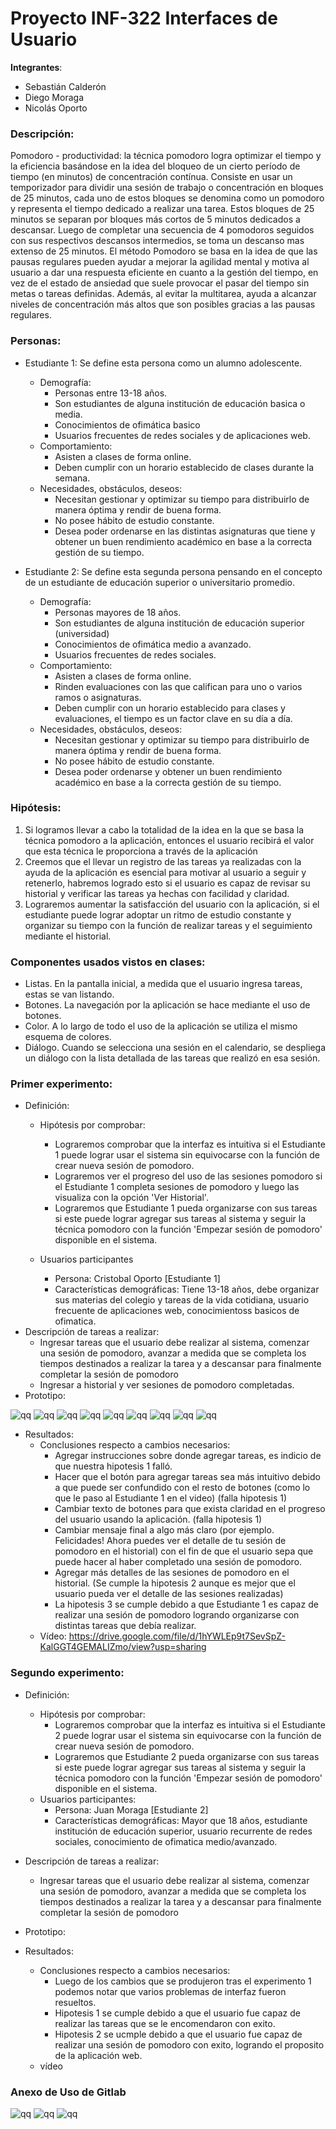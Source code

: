 # Proyecto INF-322 Interfaces de Usuario

**Integrantes**:
* Sebastián Calderón 
* Diego Moraga 
* Nicolás Oporto 

### Descripción:
Pomodoro - productividad: la técnica pomodoro logra optimizar el tiempo y la eficiencia basándose en la idea del bloqueo de un cierto período de tiempo (en minutos) de concentración contínua. Consiste en usar un temporizador para dividir una sesión de trabajo o concentración en bloques de 25 minutos, cada uno de estos bloques se denomina como un pomodoro y representa el tiempo dedicado a realizar una tarea. Estos bloques de 25 minutos se separan por bloques más cortos de 5 minutos dedicados a descansar. Luego de completar una secuencia de 4 pomodoros seguidos con sus respectivos descansos intermedios, se toma un descanso mas extenso de 25 minutos. El método Pomodoro se basa en la idea de que las pausas regulares pueden ayudar a mejorar la agilidad mental y motiva al usuario a dar una respuesta eficiente en cuanto a la gestión del tiempo, en vez de el estado de ansiedad que suele provocar el pasar del tiempo sin metas o tareas definidas. Además, al evitar la multitarea, ayuda a alcanzar niveles de concentración más altos que son posibles gracias a las pausas regulares.


### Personas:

* Estudiante 1: Se define esta persona como un alumno adolescente.
  * Demografía: 
    * Personas entre 13-18 años.
    * Son estudiantes de alguna institución de educación basica o media.
    * Conocimientos de ofimática basico 
    * Usuarios frecuentes de redes sociales y de aplicaciones web.
  * Comportamiento:
    * Asisten a clases de forma online.
    * Deben cumplir con un horario establecido de clases durante la semana.
  * Necesidades, obstáculos, deseos:
    * Necesitan gestionar y optimizar su tiempo para distribuirlo de manera óptima y rendir de buena forma.
    * No posee hábito de estudio constante.
    * Desea poder ordenarse en las distintas asignaturas que tiene y obtener un buen rendimiento académico en base a la correcta gestión de su tiempo.


* Estudiante 2: Se define esta segunda persona pensando en el concepto de un estudiante de educación superior o universitario promedio.
  * Demografía: 
    * Personas mayores de 18 años.
    * Son estudiantes de alguna institución de educación superior (universidad)
    * Conocimientos de ofimática medio a avanzado.
    * Usuarios frecuentes de redes sociales.
  * Comportamiento:
    * Asisten a clases de forma online.
    * Rinden evaluaciones con las que califican para uno o varios ramos o asignaturas.
    * Deben cumplir con un horario establecido para clases y evaluaciones, el tiempo es un factor clave en su día a día.
  * Necesidades, obstáculos, deseos:
    * Necesitan gestionar y optimizar su tiempo para distribuirlo de manera óptima y rendir de buena forma.
    * No posee hábito de estudio constante.
    * Desea poder ordenarse y obtener un buen rendimiento académico en base a la correcta gestión de su tiempo.

### Hipótesis:
1. Si logramos llevar a cabo la totalidad de la idea en la que se basa la técnica pomodoro a la aplicación, entonces el usuario recibirá el valor que esta técnica le proporciona a través de la aplicación
2. Creemos que el llevar un registro de las tareas ya realizadas con la ayuda de la aplicación es esencial para motivar al usuario a seguir y retenerlo, habremos logrado esto si el usuario es capaz de revisar su historial y verificar las tareas ya hechas con facilidad y claridad.
3. Lograremos aumentar la satisfacción del usuario con la aplicación, si el estudiante puede lograr adoptar un ritmo de estudio constante y organizar su tiempo con la función de realizar tareas y el seguimiento mediante el historial.

### Componentes usados vistos en clases:
* Listas. En la pantalla inicial, a medida que el usuario ingresa tareas, estas se van listando.
* Botones. La navegación por la aplicación se hace mediante el uso de botones.
* Color. A lo largo de todo el uso de la aplicación se utiliza el mismo esquema de colores.
* Diálogo. Cuando se selecciona una sesión en el calendario, se despliega un diálogo con la lista detallada de las tareas que realizó en esa sesión.

### Primer experimento:
* Definición:
  * Hipótesis por comprobar: 
    * Lograremos comprobar que la interfaz es intuitiva si el Estudiante 1 puede lograr usar el sistema sin equivocarse con la función de crear nueva sesión de pomodoro.
    * Lograremos ver el progreso del uso de las sesiones pomodoro si el Estudiante 1 completa sesiones de pomodoro y luego las visualiza con la opción 'Ver Historial'.
    * Lograremos que Estudiante 1 pueda organizarse con sus tareas si este puede lograr agregar sus tareas al sistema y seguir la técnica pomodoro con la función 'Empezar sesión de pomodoro' disponible en el sistema.

  * Usuarios participantes 
    * Persona: Cristobal Oporto [Estudiante 1]
    * Características demográficas: Tiene 13-18 años, debe organizar sus materias del colegio y tareas de la vida cotidiana, usuario frecuente de aplicaciones web, conocimientoss basicos de ofimatica.
* Descripción de tareas a realizar: 
  * Ingresar tareas que el usuario debe realizar al sistema, comenzar una sesión de pomodoro, avanzar a medida que se completa los tiempos destinados a realizar la tarea y a descansar para finalmente completar la sesión de pomodoro 
  * Ingresar a historial y ver sesiones de pomodoro completadas.
* Prototipo:

![qq](./ss/1.png)
![qq](./ss/2.png)
![qq](./ss/3.png)
![qq](./ss/4.png)
![qq](./ss/5.png)
![qq](./ss/6.png)
![qq](./ss/7.png)
![qq](./ss/8.png)
![qq](./ss/9.png)

* Resultados: 
  * Conclusiones respecto a cambios necesarios:
    * Agregar instrucciones sobre donde agregar tareas, es indicio de que nuestra hipotesis 1 falló.
    * Hacer que el botón para agregar tareas sea más intuitivo debido a que puede ser confundido con el resto de botones (como lo que le paso al Estudiante 1 en el video) (falla hipotesis 1)
    * Cambiar texto de botones para que exista claridad en el progreso del usuario usando la aplicación. (falla hipotesis 1)
    * Cambiar mensaje final a algo más claro (por ejemplo. Felicidades! Ahora puedes ver el detalle de tu sesión de pomodoro en el historial) con el fin de que el usuario sepa que puede hacer al haber completado una sesión de pomodoro.
    * Agregar más detalles de las sesiones de pomodoro en el historial. (Se cumple la hipotesis 2 aunque es mejor que el usuario pueda ver el detalle de las sesiones realizadas)
    * La hipotesis 3 se cumple debido a que Estudiante 1 es capaz de realizar una sesión de pomodoro logrando organizarse con distintas tareas que debía realizar. 
  * Vídeo: https://drive.google.com/file/d/1hYWLEp9t7SevSpZ-KalGGT4GEMALIZmo/view?usp=sharing



### Segundo experimento:
* Definición:
  * Hipótesis por comprobar:
    * Lograremos comprobar que la interfaz es intuitiva si el Estudiante 2 puede lograr usar el sistema sin equivocarse con la función de crear nueva sesión de pomodoro.
    * Lograremos que Estudiante 2 pueda organizarse con sus tareas si este puede lograr agregar sus tareas al sistema y seguir la técnica pomodoro con la función 'Empezar sesión de pomodoro' disponible en el sistema.
  * Usuarios participantes: 
    * Persona: Juan Moraga [Estudiante 2]
    * Características demográficas: Mayor que 18 años, estudiante institución de educación superior, usuario recurrente de redes sociales, conocimiento de ofimatica medio/avanzado.
* Descripción de tareas a realizar:
  * Ingresar tareas que el usuario debe realizar al sistema, comenzar una sesión de pomodoro, avanzar a medida que se completa los tiempos destinados a realizar la tarea y a descansar para finalmente completar la sesión de pomodoro



* Prototipo:
* Resultados: 
  * Conclusiones respecto a cambios necesarios:
      * Luego de los cambios que se produjeron tras el experimento 1 podemos notar que varios problemas de interfaz fueron resueltos.
      * Hipotesis 1 se cumple debido a que el usuario fue capaz de realizar las tareas que se le encomendaron con exito.
      * Hipotesis 2 se ucmple debido a que el usuario fue capaz de realizar una sesión de pomodoro con exito, logrando el proposito de la aplicación web.
  * vídeo





### Anexo de Uso de Gitlab

![qq](./ss/git3.png)
![qq](./ss/git2.png)
![qq](./ss/git1.png)